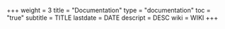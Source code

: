 +++
weight = 3
title = "Documentation"
type = "documentation"
toc = "true"
subtitle = TITLE
lastdate = DATE
descript = DESC
wiki = WIKI
+++
